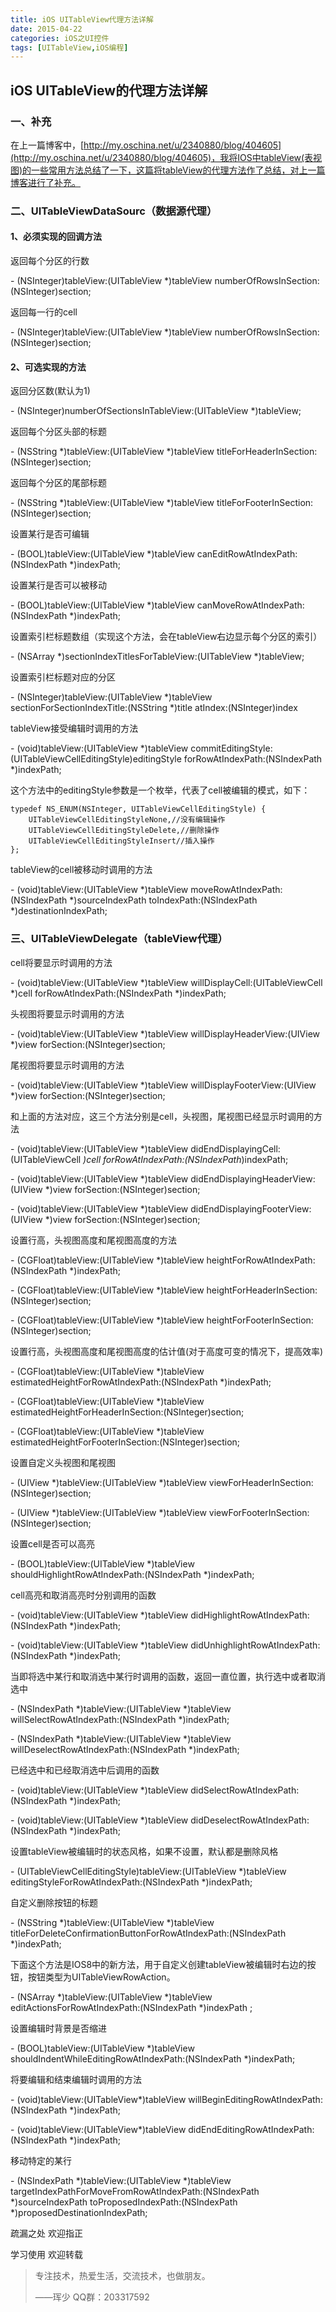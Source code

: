```yaml
---
title: iOS UITableView代理方法详解
date: 2015-04-22
categories: iOS之UI控件
tags: [UITableView,iOS编程]              
---
```

## iOS UITableView的代理方法详解

### 一、补充

在上一篇博客中，[http://my.oschina.net/u/2340880/blog/404605](http://my.oschina.net/u/2340880/blog/404605)，我将IOS中tableView(表视图)的一些常用方法总结了一下，这篇将tableView的代理方法作了总结，对上一篇博客进行了补充。

### 二、UITableViewDataSourc（数据源代理）

#### 1、必须实现的回调方法

返回每个分区的行数

\- (NSInteger)tableView:(UITableView *)tableView numberOfRowsInSection:(NSInteger)section;

返回每一行的cell

\- (NSInteger)tableView:(UITableView *)tableView numberOfRowsInSection:(NSInteger)section;

#### 2、可选实现的方法

返回分区数(默认为1)

\- (NSInteger)numberOfSectionsInTableView:(UITableView *)tableView;   

返回每个分区头部的标题

\- (NSString *)tableView:(UITableView *)tableView titleForHeaderInSection:(NSInteger)section;

返回每个分区的尾部标题

\- (NSString *)tableView:(UITableView *)tableView titleForFooterInSection:(NSInteger)section;

设置某行是否可编辑

\- (BOOL)tableView:(UITableView *)tableView canEditRowAtIndexPath:(NSIndexPath *)indexPath;

设置某行是否可以被移动

\- (BOOL)tableView:(UITableView *)tableView canMoveRowAtIndexPath:(NSIndexPath *)indexPath;

设置索引栏标题数组（实现这个方法，会在tableView右边显示每个分区的索引）

\- (NSArray *)sectionIndexTitlesForTableView:(UITableView *)tableView; 

设置索引栏标题对应的分区

\- (NSInteger)tableView:(UITableView *)tableView sectionForSectionIndexTitle:(NSString *)title atIndex:(NSInteger)index

tableView接受编辑时调用的方法

\- (void)tableView:(UITableView *)tableView commitEditingStyle:(UITableViewCellEditingStyle)editingStyle forRowAtIndexPath:(NSIndexPath *)indexPath;

这个方法中的editingStyle参数是一个枚举，代表了cell被编辑的模式，如下：

```
typedef NS_ENUM(NSInteger, UITableViewCellEditingStyle) {
    UITableViewCellEditingStyleNone,//没有编辑操作
    UITableViewCellEditingStyleDelete,//删除操作
    UITableViewCellEditingStyleInsert//插入操作
};
```

tableView的cell被移动时调用的方法

\- (void)tableView:(UITableView *)tableView moveRowAtIndexPath:(NSIndexPath *)sourceIndexPath toIndexPath:(NSIndexPath *)destinationIndexPath;

### 三、UITableViewDelegate（tableView代理）

cell将要显示时调用的方法

\- (void)tableView:(UITableView *)tableView willDisplayCell:(UITableViewCell *)cell forRowAtIndexPath:(NSIndexPath *)indexPath;

头视图将要显示时调用的方法

\- (void)tableView:(UITableView *)tableView willDisplayHeaderView:(UIView *)view forSection:(NSInteger)section;

尾视图将要显示时调用的方法

\- (void)tableView:(UITableView *)tableView willDisplayFooterView:(UIView *)view forSection:(NSInteger)section;

和上面的方法对应，这三个方法分别是cell，头视图，尾视图已经显示时调用的方法

\- (void)tableView:(UITableView *)tableView didEndDisplayingCell:(UITableViewCell *)cell forRowAtIndexPath:(NSIndexPath*)indexPath;

\- (void)tableView:(UITableView *)tableView didEndDisplayingHeaderView:(UIView *)view forSection:(NSInteger)section;

\- (void)tableView:(UITableView *)tableView didEndDisplayingFooterView:(UIView *)view forSection:(NSInteger)section;

设置行高，头视图高度和尾视图高度的方法

\- (CGFloat)tableView:(UITableView *)tableView heightForRowAtIndexPath:(NSIndexPath *)indexPath;

\- (CGFloat)tableView:(UITableView *)tableView heightForHeaderInSection:(NSInteger)section;

\- (CGFloat)tableView:(UITableView *)tableView heightForFooterInSection:(NSInteger)section;

设置行高，头视图高度和尾视图高度的估计值(对于高度可变的情况下，提高效率)

\- (CGFloat)tableView:(UITableView *)tableView estimatedHeightForRowAtIndexPath:(NSIndexPath *)indexPath;

\- (CGFloat)tableView:(UITableView *)tableView estimatedHeightForHeaderInSection:(NSInteger)section;

\- (CGFloat)tableView:(UITableView *)tableView estimatedHeightForFooterInSection:(NSInteger)section;

设置自定义头视图和尾视图

\- (UIView *)tableView:(UITableView *)tableView viewForHeaderInSection:(NSInteger)section;

\- (UIView *)tableView:(UITableView *)tableView viewForFooterInSection:(NSInteger)section; 

  
设置cell是否可以高亮

\- (BOOL)tableView:(UITableView *)tableView shouldHighlightRowAtIndexPath:(NSIndexPath *)indexPath;

cell高亮和取消高亮时分别调用的函数

\- (void)tableView:(UITableView *)tableView didHighlightRowAtIndexPath:(NSIndexPath *)indexPath;

\- (void)tableView:(UITableView *)tableView didUnhighlightRowAtIndexPath:(NSIndexPath *)indexPath;

当即将选中某行和取消选中某行时调用的函数，返回一直位置，执行选中或者取消选中

\- (NSIndexPath *)tableView:(UITableView *)tableView willSelectRowAtIndexPath:(NSIndexPath *)indexPath;

\- (NSIndexPath *)tableView:(UITableView *)tableView willDeselectRowAtIndexPath:(NSIndexPath *)indexPath;

已经选中和已经取消选中后调用的函数

\- (void)tableView:(UITableView *)tableView didSelectRowAtIndexPath:(NSIndexPath *)indexPath;

\- (void)tableView:(UITableView *)tableView didDeselectRowAtIndexPath:(NSIndexPath *)indexPath;

设置tableView被编辑时的状态风格，如果不设置，默认都是删除风格

\- (UITableViewCellEditingStyle)tableView:(UITableView *)tableView editingStyleForRowAtIndexPath:(NSIndexPath *)indexPath;

自定义删除按钮的标题

\- (NSString *)tableView:(UITableView *)tableView titleForDeleteConfirmationButtonForRowAtIndexPath:(NSIndexPath *)indexPath;

下面这个方法是IOS8中的新方法，用于自定义创建tableView被编辑时右边的按钮，按钮类型为UITableViewRowAction。

\- (NSArray *)tableView:(UITableView *)tableView editActionsForRowAtIndexPath:(NSIndexPath *)indexPath ;

设置编辑时背景是否缩进

\- (BOOL)tableView:(UITableView *)tableView shouldIndentWhileEditingRowAtIndexPath:(NSIndexPath *)indexPath;

将要编辑和结束编辑时调用的方法

\- (void)tableView:(UITableView*)tableView willBeginEditingRowAtIndexPath:(NSIndexPath *)indexPath;

\- (void)tableView:(UITableView*)tableView didEndEditingRowAtIndexPath:(NSIndexPath *)indexPath;

  
移动特定的某行

\- (NSIndexPath *)tableView:(UITableView *)tableView targetIndexPathForMoveFromRowAtIndexPath:(NSIndexPath *)sourceIndexPath toProposedIndexPath:(NSIndexPath *)proposedDestinationIndexPath;  

疏漏之处 欢迎指正

学习使用 欢迎转载

> 专注技术，热爱生活，交流技术，也做朋友。
> 
> ——珲少 QQ群：203317592
